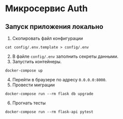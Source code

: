 # Микросервис Auth

## Запуск приложения локально
1. Скопировать файл конфигурации
```shell
cat config/.env.template > config/.env
````
2. В файле `config/.env` заполнить секреты данными.
3. Запустить контейнеры.
```shell
docker-compose up
```
4. Перейти в браузере по адресу `0.0.0.0:8000`.
5. Провести миграции
```shell
docker-compose run --rm flask db upgrade
```
6. Прогнать тесты
```shell
docker-compose run --rm flask-api pytest
```

